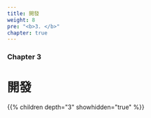 ```yaml
---
title: 開發
weight: 8
pre: "<b>3. </b>"
chapter: true
---
```


### Chapter 3

# 開發

{{% children depth="3" showhidden="true" %}}